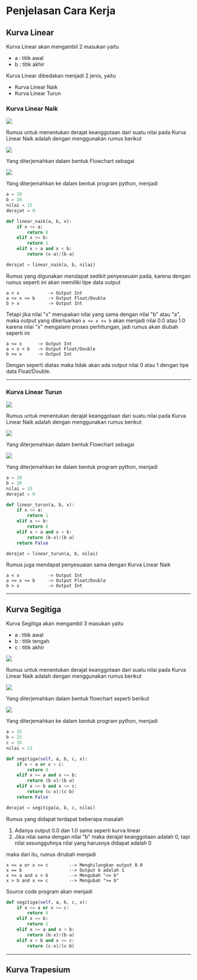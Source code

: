 # Penjelasan Cara Kerja

## Kurva Linear

Kurva Linear akan mengambil 2 masukan yaitu
  
- a : titik awal
- b : titik akhir

Kurva Linear dibedakan menjadi 2 jenis, yaitu

- Kurva Linear Naik
- Kurva Linear Turun

### Kurva Linear Naik

![](../attachments/2021-10-30-20-26-22.png)

Rumus untuk menentukan derajat keanggotaan dari suatu nilai pada Kurva Linear Naik adalah dengan menggunakan rumus berikut

![](../attachments/2021-10-30-20-28-10.png)

Yang diterjemahkan dalam bentuk Flowchart sebagai

![](../attachments/Fungsi-Keanggotaan-Linear-Naik.jpg)

Yang diterjemahkan ke dalam bentuk program python, menjadi

```python
a = 10
b = 20
nilai = 15
derajat = 0

def linear_naik(a, b, x):
    if x <= a:
        return 0
    elif x >= b:
        return 1
    elif x > a and x < b:
        return (x-a)/(b-a)

derajat = linear_naik(a, b, nilai)

```

Rumus yang digunakan mendapat sedikit penyeseuain pada, karena dengan rumus seperti ini akan memiliki tipe data output

```
a < x           -> Output Int
a <= x <= b     -> Output Float/Double
b > x           -> Output Int
```

Tetapi jika nilai "x" merupakan nilai yang sama dengan nilai "b" atau "a", maka output yang dikerluarkan ``` a <= x <= b ``` akan menjadi nilai 0.0 atau 1.0 karena nilai "x" mengalami proses perhitungan, jadi rumus akan diubah seperti ini

```
a <= x      -> Output Int
a < x < b   -> Output Float/Double
b >= x      -> Output Int
```

Dengan seperti diatas maka tidak akan ada output nilai 0 atau 1 dengan tipe data Float/Double.
* * *

### Kurva Linear Turun

![](../attachments/2021-10-30-21-53-45.png)

Rumus untuk menentukan derajat keanggotaan dari suatu nilai pada Kurva Linear Naik adalah dengan menggunakan rumus berikut

![](../attachments/2021-10-30-21-54-19.png)

Yang diterjemahkan dalam bentuk Flowchart sebagai

![](../attachments/Fungsi-Keanggotaan-Linear-Turun.jpg)

Yang diterjemahkan ke dalam bentuk program python, menjadi

```python
a = 10
b = 20
nilai = 15
derajat = 0

def linear_turun(a, b, x):
    if x <= a:
        return 1
    elif x >= b:
        return 0
    elif x > a and x < b:
        return (b-x)/(b-a)
    return False

derajat = linear_turun(a, b, nilai)

```

Rumus juga mendapat penyesuaian sama dengan Kurva Linear Naik

```
a < x           -> Output Int
a <= x <= b     -> Output Float/Double
b > x           -> Output Int
```

* * *

## Kurva Segitiga

Kurva Segitiga akan mengambil 3 masukan yaitu
  
- a : titik awal
- b : titik tengah
- c : titik akhir

![](../attachments/2021-10-30-23-05-26.png)

Rumus untuk menentukan derajat keanggotaan dari suatu nilai pada Kurva Linear Naik adalah dengan menggunakan rumus berikut

![](../attachments/2021-10-30-23-06-10.png)

Yang diterjemahkan dalam bentuk flowchart seperti berikut

![](../attachments/Fungsi-Keanggotaan-Segitiga.jpg)

Yang diterjemahkan ke dalam bentuk program python, menjadi

```python
a = 15
b = 25
c = 35
nilai = 23

def segitiga(self, a, b, c, x):
    if x < a or x > c:
        return 0
    elif x >= a and x <= b:
        return (b-x)/(b-a)
    elif x >= b and x <= c:
        return (c-x)/(c-b)
    return False

derajat = segitiga(a, b, c, nilai)
```

Rumus yang didapat terdapat beberapa masalah
1. Adanya output 0.0 dan 1.0 sama seperti kurva linear
2. Jika nilai sama dengan nilai "b" maka derajat keanggotaan adalah 0, tapi nilai sesungguhnya nilai yang harusnya didapat adalah 0

maka dari itu, rumus dirubah menjadi
```
x <= a or x >= c        --> Menghilangkan output 0.0
x == b                  --> Output b adalah 1
x >= a and x < b        --> Mengubah "<= b"
x > b and x <= c        --> Mengubah ">= b"

```

Source code program akan menjadi

```python
def segitiga(self, a, b, c, x):
    if x <= a or x >= c:
        return 0
    elif x == b:
        return 1
    elif x >= a and x < b:
        return (b-x)/(b-a)
    elif x > b and x <= c:
        return (c-x)/(c-b)
```

* * *
## Kurva Trapesium


